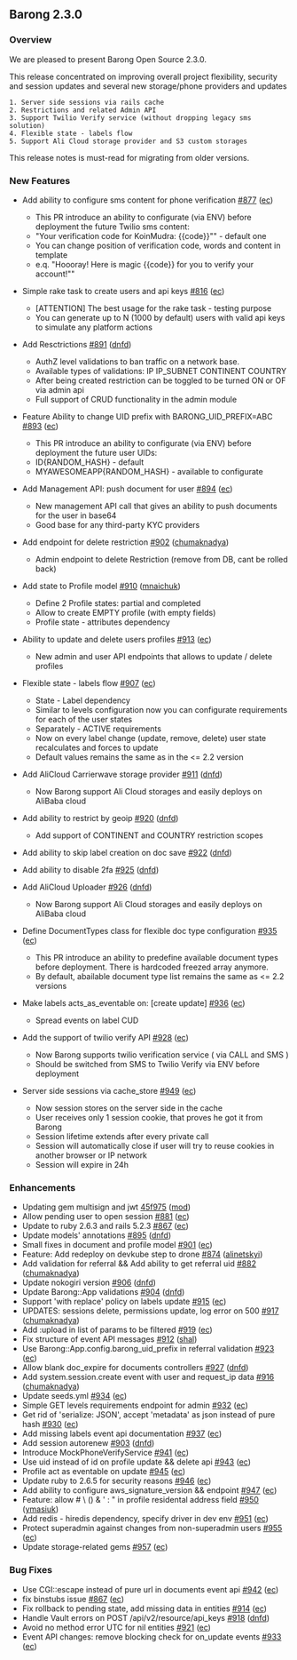 ## Barong 2.3.0 ##

### Overview ###

 We are pleased to present Barong Open Source 2.3.0.

 This release concentrated on improving overall project flexibility, security and session updates and several new storage/phone providers and updates

    1. Server side sessions via rails cache
    2. Restrictions and related Admin API
    3. Support Twilio Verify service (without dropping legacy sms solution)
    4. Flexible state - labels flow
    5. Support Ali Cloud storage provider and S3 custom storages

 This release notes is must-read for migrating from older versions.

### New Features ###
- Add ability to configure sms content for phone verification [#877](https://github.com/rubykube/barong/pull/877) ([ec](https://github.com/ec))
    - This PR introduce an ability to configurate (via ENV) before deployment the future Twilio sms content:
    - "Your verification code for KoinMudra: {{code}}""    -  default one
    - You can change position of verification code, words and content in template
    - e.q. "Hoooray! Here is magic {{code}} for you to verify your account!""

- Simple rake task to create users and api keys [#816](https://github.com/rubykube/barong/pull/816) ([ec](https://github.com/ec))
    - [ATTENTION] The best usage for the rake task - testing purpose
    - You can generate up to N (1000 by default) users with valid api keys to simulate any platform actions
- Add Resctrictions [#891](https://github.com/rubykube/barong/pull/891) ([dnfd](https://github.com/dnfd))
    - AuthZ level validations to ban traffic on a network base.
    - Available types of validations: IP IP_SUBNET CONTINENT COUNTRY
    - After being created restriction can be toggled to be turned ON or OF via admin api
    - Full support of CRUD functionality in the admin module
- Feature Ability to change UID prefix with BARONG_UID_PREFIX=ABC [#893](https://github.com/rubykube/barong/pull/893) ([ec](https://github.com/ec))
    - This PR introduce an ability to configurate (via ENV) before deployment the future user UIDs:
    - ID{RANDOM_HASH} - default
    - MYAWESOMEAPP{RANDOM_HASH} - available to configurate
- Add Management API: push document for user [#894](https://github.com/rubykube/barong/pull/894) ([ec](https://github.com/ec))
    - New management API call that gives an ability to push documents for the user in base64
    - Good base for any third-party KYC providers
- Add endpoint for delete restriction [#902](https://github.com/rubykube/barong/pull/902) ([chumaknadya](https://github.com/chumaknadya))
    - Admin endpoint to delete Restriction (remove from DB, cant be rolled back)
- Add state to Profile model [#910](https://github.com/rubykube/barong/pull/910) ([mnaichuk](https://github.com/mnaichuk))
    - Define 2 Profile states: partial and completed
    - Allow to create EMPTY profile (with empty fields)
    - Profile state - attributes dependency
- Ability to update and delete users profiles [#913](https://github.com/rubykube/barong/pull/913) ([ec](https://github.com/ec))
    - New admin and user API endpoints that allows to update / delete profiles
- Flexible state - labels flow [#907](https://github.com/rubykube/barong/pull/907) ([ec](https://github.com/ec))
    - State - Label dependency
    - Similar to levels configuration now you can configurate requirements for each of the user states
    - Separately - ACTIVE requirements
    - Now on every label change (update, remove, delete) user state recalculates and forces to update
    - Default values remains the same as in the <= 2.2 version
- Add AliCloud Carrierwave storage provider [#911](https://github.com/rubykube/barong/pull/911) ([dnfd](https://github.com/dnfd))
    - Now Barong support Ali Cloud storages and easily deploys on AliBaba cloud
- Add ability to restrict by geoip [#920](https://github.com/rubykube/barong/pull/920) ([dnfd](https://github.com/dnfd))
    - Add support of CONTINENT and COUNTRY restriction scopes 
- Add ability to skip label creation on doc save [#922](https://github.com/rubykube/barong/pull/922) ([dnfd](https://github.com/dnfd))
- Add ability to disable 2fa [#925](https://github.com/rubykube/barong/pull/925) ([dnfd](https://github.com/dnfd))
- Add AliCloud Uploader [#926](https://github.com/rubykube/barong/pull/926) ([dnfd](https://github.com/dnfd))
    - Now Barong support Ali Cloud storages and easily deploys on AliBaba cloud
- Define DocumentTypes class for flexible doc type configuration [#935](https://github.com/rubykube/barong/pull/935) ([ec](https://github.com/ec))
    - This PR introduce an ability to predefine available document types before deployment. There is hardcoded freezed array anymore.
    - By default, abailable document type list remains the same as <= 2.2 versions
- Make labels acts_as_eventable on: [create update] [#936](https://github.com/rubykube/barong/pull/936) ([ec](https://github.com/ec))
    - Spread events on label CUD
- Add the support of twilio verify API [#928](https://github.com/rubykube/barong/pull/928) ([ec](https://github.com/ec))
    - Now Barong supports twilio verification service ( via CALL and SMS )
    - Should be switched from SMS to Twilio Verify via ENV before deployment
- Server side sessions via cache_store [#949](https://github.com/rubykube/barong/pull/949) ([ec](https://github.com/ec))
    - Now session stores on the server side in the cache
    - User receives only 1 session cookie, that proves he got it from Barong
    - Session lifetime extends after every private call
    - Session will automatically close if user will try to reuse cookies in another browser or IP network
    - Session will expire in 24h

### Enhancements ###
- Updating gem multisign and jwt [45f975](https://github.com/rubykube/barong/commit/45f975fcb489aaa3b0b4f56b1307258b8bc85d18) ([mod](https://github.com/mod))
- Allow pending user to open session [#881](https://github.com/rubykube/barong/pull/881) ([ec](https://github.com/ec))
- Update to ruby 2.6.3 and rails 5.2.3 [#867](https://github.com/rubykube/barong/pull/867) ([ec](https://github.com/ec))
- Update models' annotations [#895](https://github.com/rubykube/barong/pull/895) ([dnfd](https://github.com/dnfd))
- Small fixes in document and profile model [#901](https://github.com/rubykube/barong/pull/901) ([ec](https://github.com/ec))
- Feature: Add redeploy on devkube step to drone [#874](https://github.com/rubykube/barong/pull/874) ([alinetskyi](https://github.com/alinetskyi))
- Add validation for referral && Add ability to get referral uid [#882](https://github.com/rubykube/barong/pull/882) ([chumaknadya](https://github.com/chumaknadya))
- Update nokogiri version [#906](https://github.com/rubykube/barong/pull/906) ([dnfd](https://github.com/dnfd))
- Update Barong::App validations [#904](https://github.com/rubykube/barong/pull/904) ([dnfd](https://github.com/dnfd))
- Support 'with replace' policy on labels update [#915](https://github.com/rubykube/barong/pull/915) ([ec](https://github.com/ec))
- UPDATES: sessions delete, permissions update, log error on 500 [#917](https://github.com/rubykube/barong/pull/917) ([chumaknadya](https://github.com/chumaknadya))
- Add :upload in list of params to be filtered [#919](https://github.com/rubykube/barong/pull/919) ([ec](https://github.com/ec))
- Fix structure of event API messages [#912](https://github.com/rubykube/barong/pull/912) ([shal](https://github.com/shal))
- Use Barong::App.config.barong_uid_prefix in referral validation [#923](https://github.com/rubykube/barong/pull/923) ([ec](https://github.com/ec))
- Allow blank doc_expire for documents controllers [#927](https://github.com/rubykube/barong/pull/927) ([dnfd](https://github.com/dnfd))
- Add system.session.create event with user and request_ip data [#916](https://github.com/rubykube/barong/pull/916) ([chumaknadya](https://github.com/chumaknadya))
- Update seeds.yml [#934](https://github.com/rubykube/barong/pull/934) ([ec](https://github.com/ec))
- Simple GET levels requirements endpoint for admin [#932](https://github.com/rubykube/barong/pull/932) ([ec](https://github.com/ec))
- Get rid of 'serialize: JSON', accept 'metadata' as json instead of pure hash  [#930](https://github.com/rubykube/barong/pull/930) ([ec](https://github.com/ec))
- Add missing labels event api documentation [#937](https://github.com/rubykube/barong/pull/937) ([ec](https://github.com/ec))
- Add session autorenew [#903](https://github.com/rubykube/barong/pull/903) ([dnfd](https://github.com/dnfd))
- Introduce MockPhoneVerifyService [#941](https://github.com/rubykube/barong/pull/941) ([ec](https://github.com/ec))
- Use uid instead of id on profile update && delete api [#943](https://github.com/rubykube/barong/pull/943) ([ec](https://github.com/ec))
- Profile act as eventable on update [#945](https://github.com/rubykube/barong/pull/945) ([ec](https://github.com/ec))
- Update ruby to 2.6.5 for security reasons [#946](https://github.com/rubykube/barong/pull/946) ([ec](https://github.com/ec))
- Add ability to configure aws_signature_version && endpoint [#947](https://github.com/rubykube/barong/pull/947) ([ec](https://github.com/ec))
- Feature: allow # \ () & ' : " in profile residental address field [#950](https://github.com/rubykube/barong/pull/950) ([ymasiuk](https://github.com/ymasiuk))
- Add redis - hiredis dependency, specify driver in dev env [#951](https://github.com/rubykube/barong/pull/951) ([ec](https://github.com/ec))
- Protect superadmin against changes from non-superadmin users [#955](https://github.com/rubykube/barong/pull/955) ([ec](https://github.com/ec))
- Update storage-related gems [#957](https://github.com/rubykube/barong/pull/957) ([ec](https://github.com/ec))

### Bug Fixes ###
- Use CGI::escape instead of pure url in documents event api [#942](https://github.com/rubykube/barong/pull/942) ([ec](https://github.com/ec))
- fix binstubs issue [#867](https://github.com/rubykube/barong/pull/867) ([ec](https://github.com/ec))
- Fix rollback to pending state, add missing data in entities [#914](https://github.com/rubykube/barong/pull/914) ([ec](https://github.com/ec))
- Handle Vault errors on POST /api/v2/resource/api_keys [#918](https://github.com/rubykube/barong/pull/918) ([dnfd](https://github.com/dnfd))
- Avoid no method error UTC for nil entities [#921](https://github.com/rubykube/barong/pull/921) ([ec](https://github.com/ec))
- Event API changes: remove blocking check for on_update events [#933](https://github.com/rubykube/barong/pull/933) ([ec](https://github.com/ec))